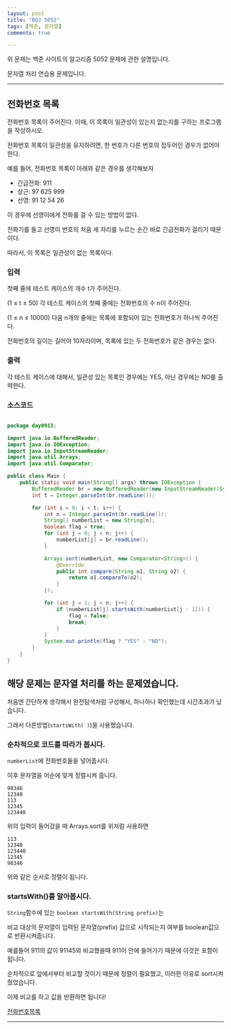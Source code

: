 ```yaml
---
layout: post
title: "BOJ 5052"
tags: [백준, 문자열]
comments: true

---
```


위 문제는 백준 사이트의 알고리즘 5052 문제에 관한 설명입니다.<br>

문자열 처리 연습용 문제입니다.

---

## 전화번호 목록

전화번호 목록이 주어진다. 이때, 이 목록이 일관성이 있는지 없는지를 구하는 프로그램을 작성하시오.

전화번호 목록이 일관성을 유지하려면, 한 번호가 다른 번호의 접두어인 경우가 없어야 한다.

예를 들어, 전화번호 목록이 아래와 같은 경우를 생각해보자

* 긴급전화: 911
* 상근: 97 625 999
* 선영: 91 12 54 26

이 경우에 선영이에게 전화를 걸 수 있는 방법이 없다. 

전화기를 들고 선영이 번호의 처음 세 자리를 누르는 순간 바로 긴급전화가 걸리기 때문이다. 

따라서, 이 목록은 일관성이 없는 목록이다. 

### 입력

첫째 줄에 테스트 케이스의 개수 t가 주어진다.

 (1 ≤ t ≤ 50) 각 테스트 케이스의 첫째 줄에는 전화번호의 수 n이 주어진다. 

(1 ≤ n ≤ 10000) 다음 n개의 줄에는 목록에 포함되어 있는 전화번호가 하나씩 주어진다.

 전화번호의 길이는 길어야 10자리이며, 목록에 있는 두 전화번호가 같은 경우는 없다.

### 출력 

각 테스트 케이스에 대해서, 일관성 있는 목록인 경우에는 YES, 아닌 경우에는 NO를 출력한다.

### 소스코드

```java

package day0913;

import java.io.BufferedReader;
import java.io.IOException;
import java.io.InputStreamReader;
import java.util.Arrays;
import java.util.Comparator;

public class Main {
	public static void main(String[] args) throws IOException {
		BufferedReader br = new BufferedReader(new InputStreamReader(System.in));
		int t = Integer.parseInt(br.readLine());

		for (int i = 0; i < t; i++) {
			int n = Integer.parseInt(br.readLine());
			String[] numberList = new String[n];
			boolean flag = true;
			for (int j = 0; j < n; j++) {
				numberList[j] = br.readLine();
			}

			Arrays.sort(numberList, new Comparator<String>() {
				@Override
				public int compare(String o1, String o2) {
					return o1.compareTo(o2);
				}
			});

			for (int j = 1; j < n; j++) {
				if (numberList[j].startsWith(numberList[j - 1])) {
					flag = false;
					break;
				}
			}
			System.out.println(flag ? "YES" : "NO");
		}
	}
}


```

## 해당 문제는 문자열 처리를 하는 문제였습니다.

처음엔 간단하게 생각해서 완전탐색처럼 구성해서, 하나하나 확인했는데 시간초과가 났습니다.

그래서 다른방법(`startsWith( )`)을 사용했습니다.

### 순차적으로 코드를 따라가 봅시다.
 
`numberList`에 전화번호들을 넣어줍시다.

이후 문자열을 어순에 맞게 정렬시켜 줍니다.

```
98346
12340
113
12345
123440
```
위의 입력이 들어갔을 때 Arrays.sort를 위처럼 사용하면

```
113
12340
123440
12345
98346
```

위와 같은 순서로 정렬이 됩니다.


### startsWith()를 알아봅시다.

`String`함수에 있는 `boolean startsWith(String prefix)`는

비교 대상의 문자열이 입력된 문자열(prefix) 값으로 시작되는지 여부를 boolean값으로 반환시켜줍니다.

예를들어 911의 값이 91145와 비교했을때 911이 안에 들어가기 때문에 이것은 포함이 됩니다.

순차적으로 앞에서부터 비교할 것이기 때문에 정렬이 필요했고, 이러한 이유로 sort시켜 줬었습니다.

이제 비교를 하고 값을 반환하면 됩니다!

<a href= "https://www.acmicpc.net/problem/5052">전화번호목록</a>

---
